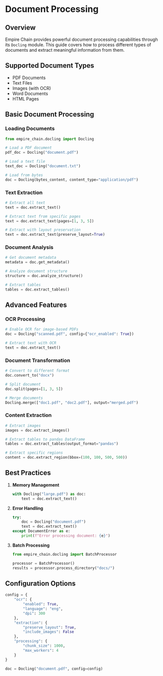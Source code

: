 # Document Processing

## Overview

Empire Chain provides powerful document processing capabilities through its `Docling` module. This guide covers how to process different types of documents and extract meaningful information from them.

## Supported Document Types

- PDF Documents
- Text Files
- Images (with OCR)
- Word Documents
- HTML Pages

## Basic Document Processing

### Loading Documents

```python
from empire_chain.docling import Docling

# Load a PDF document
pdf_doc = Docling("document.pdf")

# Load a text file
text_doc = Docling("document.txt")

# Load from bytes
doc = Docling(bytes_content, content_type="application/pdf")
```

### Text Extraction

```python
# Extract all text
text = doc.extract_text()

# Extract text from specific pages
text = doc.extract_text(pages=[1, 3, 5])

# Extract with layout preservation
text = doc.extract_text(preserve_layout=True)
```

### Document Analysis

```python
# Get document metadata
metadata = doc.get_metadata()

# Analyze document structure
structure = doc.analyze_structure()

# Extract tables
tables = doc.extract_tables()
```

## Advanced Features

### OCR Processing

```python
# Enable OCR for image-based PDFs
doc = Docling("scanned.pdf", config={"ocr_enabled": True})

# Extract text with OCR
text = doc.extract_text()
```

### Document Transformation

```python
# Convert to different format
doc.convert_to("docx")

# Split document
doc.split(pages=[1, 3, 5])

# Merge documents
Docling.merge(["doc1.pdf", "doc2.pdf"], output="merged.pdf")
```

### Content Extraction

```python
# Extract images
images = doc.extract_images()

# Extract tables to pandas DataFrame
tables = doc.extract_tables(output_format="pandas")

# Extract specific regions
content = doc.extract_region(bbox=(100, 100, 500, 500))
```

## Best Practices

1. **Memory Management**
   ```python
   with Docling("large.pdf") as doc:
       text = doc.extract_text()
   ```

2. **Error Handling**
   ```python
   try:
       doc = Docling("document.pdf")
       text = doc.extract_text()
   except DocumentError as e:
       print(f"Error processing document: {e}")
   ```

3. **Batch Processing**
   ```python
   from empire_chain.docling import BatchProcessor
   
   processor = BatchProcessor()
   results = processor.process_directory("docs/")
   ```

## Configuration Options

```python
config = {
    "ocr": {
        "enabled": True,
        "language": "eng",
        "dpi": 300
    },
    "extraction": {
        "preserve_layout": True,
        "include_images": False
    },
    "processing": {
        "chunk_size": 1000,
        "max_workers": 4
    }
}

doc = Docling("document.pdf", config=config)
``` 